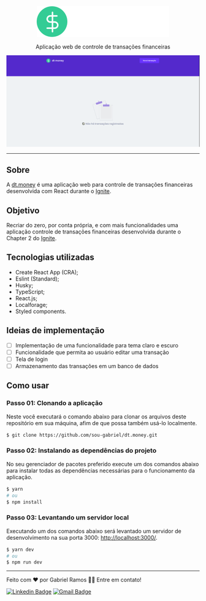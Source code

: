 <div align='center'>
  <img src='src/assets/logo.svg'>
  <p>Aplicação web de controle de transações financeiras</p>
</div>

![GIF demonstrativo](.github/demo.gif)

---

## Sobre
A <a href='dt-money-app.netlify.app/' target='_blank'>dt.money</a> é uma aplicação web para controle de transações financeiras desenvolvida com React durante o <a href='https://www.rocketseat.com.br/ignite'>Ignite</a>.

## Objetivo
Recriar do zero, por conta própria, e com mais funcionalidades uma aplicação controle de transações financeiras desenvolvida durante o Chapter 2 do <a href='https://www.rocketseat.com.br/ignite'>Ignite</a>.

## Tecnologias utilizadas
- Create React App (CRA);
- Eslint (Standard);
- Husky;
- TypeScript;
- React.js;
- Localforage;
- Styled components.

## Ideias de implementação
- [ ] Implementação de uma funcionalidade para tema claro e escuro
- [ ] Funcionalidade que permita ao usuário editar uma transação
- [ ] Tela de login
- [ ] Armazenamento das transações em um banco de dados

## Como usar
### Passo 01: Clonando a aplicação
Neste você executará o comando abaixo para clonar os arquivos deste repositório em sua máquina, afim de que possa também usá-lo localmente.

```bash
$ git clone https://github.com/sou-gabriel/dt.money.git
```

### Passo 02: Instalando as dependências do projeto
No seu gerenciador de pacotes preferido execute um dos comandos abaixo para instalar todas as dependências necessárias para o funcionamento da aplicação.

```bash
$ yarn
# ou
$ npm install
```

### Passo 03: Levantando um servidor local
Executando um dos comandos abaixo será levantado um servidor de desenvolvimento na sua porta 3000: <a href="http://localhost:3000/" target="_blank">http://localhost:3000/</a>.

```bash
$ yarn dev
# ou
$ npm run dev
```

---

Feito com ❤️ por Gabriel Ramos 👋🏽 Entre em contato!

[![Linkedin Badge](https://img.shields.io/badge/-sou--gabriel-blue?style=flat-square&logo=Linkedin&logoColor=white&link=https://www.linkedin.com/in/sou-gabriel/)](https://www.linkedin.com/in/sou-gabriel/) 
[![Gmail Badge](https://img.shields.io/badge/-dev.gabrielramos@gmail.com-c14438?style=flat-square&logo=Gmail&logoColor=white&link=mailto:dev.gabrielramos@gmail.com)](mailto:dev.gabrielramos@gmail.com)

